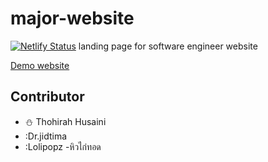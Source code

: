# major-website
[![Netlify Status](https://api.netlify.com/api/v1/badges/4f22bb56-5b41-48e4-8bd4-90e7deaac9c9/deploy-status)](https://app.netlify.com/sites/swe-wu/deploys)
landing page for software engineer website

[Demo website](https://swe-wu.netlify.app/)

## Contributor
- :snowman: Thohirah Husaini
- :Dr.jidtima
- :Lolipopz -หิวไก่ทอด
